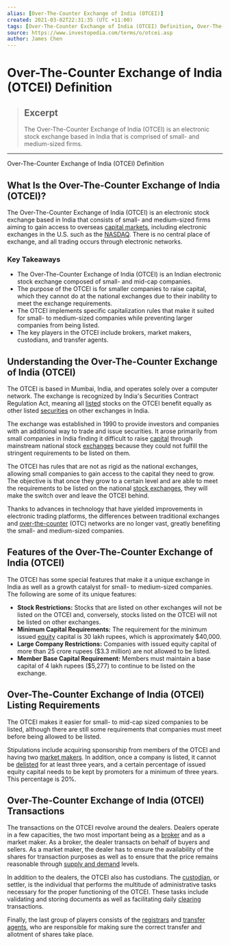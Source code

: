 ```yaml
---
alias: [Over-The-Counter Exchange of India (OTCEI)]
created: 2021-03-02T22:31:35 (UTC +11:00)
tags: [Over-The-Counter Exchange of India (OTCEI) Definition, Over-The-Counter Exchange of India (OTCEI) Definition]
source: https://www.investopedia.com/terms/o/otcei.asp
author: James Chen
---
```


# Over-The-Counter Exchange of India (OTCEI) Definition

> ## Excerpt
> The Over-The-Counter Exchange of India (OTCEI) is an electronic stock exchange based in India that is comprised of small- and medium-sized firms.

---

Over-The-Counter Exchange of India (OTCEI) Definition
## What Is the Over-The-Counter Exchange of India (OTCEI)?

The Over-The-Counter Exchange of India (OTCEI) is an electronic stock exchange based in India that consists of small- and medium-sized firms aiming to gain access to overseas [capital markets](https://www.investopedia.com/terms/c/capitalmarkets.asp), including electronic exchanges in the U.S. such as the [NASDAQ](https://www.investopedia.com/terms/n/nasdaq.asp). There is no central place of exchange, and all trading occurs through electronic networks.

### Key Takeaways

-   The Over-The-Counter Exchange of India (OTCEI) is an Indian electronic stock exchange composed of small- and mid-cap companies.
-   The purpose of the OTCEI is for smaller companies to raise capital, which they cannot do at the national exchanges due to their inability to meet the exchange requirements.
-   The OTCEI implements specific capitalization rules that make it suited for small- to medium-sized companies while preventing larger companies from being listed.
-   The key players in the OTCEI include brokers, market makers, custodians, and transfer agents.

## Understanding the Over-The-Counter Exchange of India (OTCEI)

The OTCEI is based in Mumbai, India, and operates solely over a computer network. The exchange is recognized by India's Securities Contract Regulation Act, meaning all [listed](https://www.investopedia.com/terms/l/listed.asp) stocks on the OTCEI benefit equally as other listed [securities](https://www.investopedia.com/terms/s/security.asp) on other exchanges in India.

The exchange was established in 1990 to provide investors and companies with an additional way to trade and issue securities. It arose primarily from small companies in India finding it difficult to raise [capital](https://www.investopedia.com/terms/c/capital.asp) through mainstream national stock [exchanges](https://www.investopedia.com/terms/s/stockmarket.asp) because they could not fulfill the stringent requirements to be listed on them.

The OTCEI has rules that are not as rigid as the national exchanges, allowing small companies to gain access to the capital they need to grow. The objective is that once they grow to a certain level and are able to meet the requirements to be listed on the national [stock exchanges](https://www.investopedia.com/articles/basics/04/092404.asp), they will make the switch over and leave the OTCEI behind.

Thanks to advances in technology that have yielded improvements in electronic trading platforms, the differences between traditional exchanges and [over-the-counter](https://www.investopedia.com/terms/o/otc.asp) (OTC) networks are no longer vast, greatly benefiting the small- and medium-sized companies.

## Features of the Over-The-Counter Exchange of India (OTCEI)

The OTCEI has some special features that make it a unique exchange in India as well as a growth catalyst for small- to medium-sized companies. The following are some of its unique features:

-   **Stock Restrictions:** Stocks that are listed on other exchanges will not be listed on the OTCEI and, conversely, stocks listed on the OTCEI will not be listed on other exchanges.
-   **Minimum Capital Requirements:** The requirement for the minimum issued [equity](https://www.investopedia.com/terms/e/equity.asp) capital is 30 lakh rupees, which is approximately $40,000.
-   **Large Company Restrictions:** Companies with issued equity capital of more than 25 crore rupees ($3.3 million) are not allowed to be listed.
-   **Member Base Capital Requirement:** Members must maintain a base capital of 4 lakh rupees ($5,277) to continue to be listed on the exchange.

## Over-The-Counter Exchange of India (OTCEI) Listing Requirements

The OTCEI makes it easier for small- to mid-cap sized companies to be listed, although there are still some requirements that companies must meet before being allowed to be listed.

Stipulations include acquiring sponsorship from members of the OTCEI and having two [market makers](https://www.investopedia.com/terms/m/marketmaker.asp). In addition, once a company is listed, it cannot be [delisted](https://www.investopedia.com/terms/d/delisting.asp) for at least three years, and a certain percentage of issued equity capital needs to be kept by promoters for a minimum of three years. This percentage is 20%.

## Over-The-Counter Exchange of India (OTCEI) Transactions

The transactions on the OTCEI revolve around the dealers. Dealers operate in a few capacities, the two most important being as a [broker](https://www.investopedia.com/terms/b/broker.asp) and as a market maker. As a broker, the dealer transacts on behalf of buyers and sellers. As a market maker, the dealer has to ensure the availability of the shares for transaction purposes as well as to ensure that the price remains reasonable through [supply and demand](https://www.investopedia.com/terms/l/law-of-supply-demand.asp) levels.

In addition to the dealers, the OTCEI also has custodians. The [custodian](https://www.investopedia.com/terms/c/custodian.asp), or settler, is the individual that performs the multitude of administrative tasks necessary for the proper functioning of the OTCEI. These tasks include validating and storing documents as well as facilitating daily [clearing](https://www.investopedia.com/terms/c/clearing.asp) transactions.

Finally, the last group of players consists of the [registrars](https://www.investopedia.com/terms/r/registrar.asp) and [transfer agents](https://www.investopedia.com/terms/t/transferagent.asp), who are responsible for making sure the correct transfer and allotment of shares take place.
